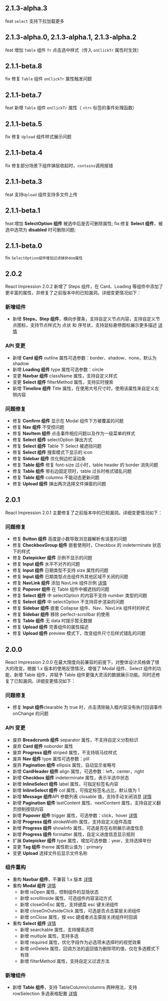 ## 2.1.3-alpha.3

feat `select` 支持下拉加载更多

## 2.1.3-alpha.0, 2.1.3-alpha.1, 2.1.3-alpha.2

feat 增加 `Table` 组件 `Tr` 点击选中样式（传入 `onClickTr` 属性时生效）

## 2.1.1-beta.8

fix 修复 `Table` 组件 `onClickTr` 属性触发问题

## 2.1.1-beta.7

feat 新增 `Table` 组件 `onClickTr` 属性（ `<tr>` 标签的事件处理函数）

## 2.1.1-beta.5

fix 修复 `Upload` 组件样式展示问题

## 2.1.1-beta.4

fix 修复部分场景下组件弹层收起时，`contains`调用报错

## 2.1.1-beta.3

feat 支持`Upload` 组件支持多文件上传

## 2.1.1-beta.1

feat:增加 **SelectOption 组件** 被选中后是否可删除属性;
fix:修复 **Select 组件**，被选中选项为 **disabled** 时可删除问题;

## 2.1.1-beta.0

fix `SelectOption组件增加过滤掉非dom属性`

## 2.0.2

React Impression 2.0.2 新增了 Steps 组件，在 Card、Loading 等组件中添加了更丰富的属性，并修复了之前版本中的已知漏洞。详细变更情况如下：

### 新增组件

- 新增 **Steps、Step 组件**，横向步骤条，支持自定义节点内容，支持自定义节点图标，支持节点样式为 点状 和 序号状，支持鼠标悬停图标展示更多描述 [详情](https://newdadafe.github.io/react-impression/#steps)

### API 变更

- 新增 **Card 组件** outline 属性可选参数：border、shadow、none，默认为 shadow
- 新增 **Loading 组件** type 属性可选参数：circle
- 变更 **Navbar 组件** className 属性，支持自定义样式
- 变更 **Select 组件** filterMethod 属性，支持实时搜索
- 新增 **Timeline 组件** Title 属性，在使用大号尺寸时，使用该属性来自定义左侧内容

### 问题修复

- 修复 **Confirm 组件** 显示在 Modal 组件下方被覆盖的问题
- 修复 **Nav 组件** 不受控问题
- 修复 **NavItem 组件** 点击事件相应问题以及作为一级菜单的样式
- 修复 **Select 组件** selectOption 弹出方式
- 修复 **Select 组件** Table 下 Select 被遮挡问题
- 修复 **Select 组件** 搜索模式下显示的 icon
- 修复 **Sidebar 组件** 优化侧边栏滚动条
- 修复 **Table 组件** 修复 font-size 过小时，table header 的 border 消失问题
- 修复 **Table 组件** 带右边固定项时，table 过长时格式错乱问题
- 修复 **Table 组件** columns 不能动态更新问题
- 修复 **Upload 组件** 弹出两次选择文件弹窗的问题

## 2.0.1

React Impression 2.0.1 主要修复了之前版本中的已知漏洞。详细变更情况如下：

### 问题修复

- 修复 **Button 组件** 高度是小数导致浏览器解析有误差的问题
- 修复 **CheckboxGroup 组件** 嵌套使用时，Checkbox 的 indeterminate 状态下的样式
- 修复 **Datepicker 组件** 示例不显示的问题
- 修复 **Input 组件** 水平不对齐的问题
- 修复 **Input 组件** 日期类型不支持 size 属性的问题
- 修复 **Input 组件** 日期类型点击组件外其他区域不关闭的问题
- 修复 **NavLink 组件** 添加 NavLink 组件示例 [详情](https://newdadafe.github.io/react-impression/#nav)
- 修复 **Popover 组件** 在 Table 组件中被遮挡的问题
- 修复 **Select 组件** 中 selectOption 的内容不支持 number 类型的问题
- 修复 **Select 组件** 中 selectOption 不支持异步渲染的问题
- 修复 **Sidebar 组件** 嵌套 Collapse 组件、Nav、NavLink 组件时的样式
- 修复 **Sidebar 组件** 移除 perfect-scrollbar 的使用
- 修复 **Table 组件** 无 data 时提示暂无数据
- 修复 **Upload 组件** 完善组件的属性描述
- 修复 **Upload 组件** preview 模式下，改变组件尺寸后样式错乱的问题

## 2.0.0

React Impression 2.0.0 在最大限度向前兼容的前提下，对整体设计风格做了很大的改变。根据 1.x 版本的使用反馈情况，增强了 Modal 组件、Select 组件的功能，新增 Table 组件，并赋予 Table 组件更强大灵活的数据展示功能。同时还修复了已知漏洞。详细变更情况如下：

### 问题修复

- 修复 **Input 组件**clearable 为 true 时，点击清除输入框内容没有执行回调事件 onChange 的问题

### API 变更

- 废弃 **Breadcrumb 组件** separator 属性，不支持自定义分割标识
- 废弃 **Card 组件** noborder 属性
- 废弃 **Progress 组件** striped 属性，不支持斑马纹样式
- 废弃 **Nav 组件** type 属性可选参数：pill
- 废弃 **Pagination 组件** ellipsis 属性，自动显示省略号
- 新增 **CardHeader 组件** align 属性，可选参数：left，center，right
- 新增 **Checkbox 组件** indeterminate 属性，表示半选中状态
- 新增 **InlineSelect 组件** label 属性，可指定标签名内容
- 新增 **InlineSelect 组件** col 属性，可指定标签名占比，默认值为 1
- 新增 **Message 组件**API 参数列表 closable 值，支持手动关闭消息 [详情](https://newdadafe.github.io/react-impression/#message)
- 新增 **Pagination 组件** lastContent 属性、nextContent 属性，支持自定义翻页控制按钮内容
- 新增 **Popover 组件** trigger 属性，可选参数：click，hover [详情](https://newdadafe.github.io/react-impression/#popover)
- 新增 **Progress 组件** strokeWidth 属性，支持自定义组件高度
- 新增 **Progress 组件** showInfo 属性，可选是否在右侧展示进度信息
- 新增 **Progress 组件** formatter 属性，自定义进度信息显示规则
- 扩展 **Datepicker 组件** type 属性，增加可选参数：year，支持选择年份
- 变更 **Tag 组件** theme 属性默认值为：primary
- 变更 **Upload** 选择文件后显示文件名称

### 组件重构

- 重构 **Navbar 组件**，不兼容 1.x 版本 [详情](https://newdadafe.github.io/react-impression/#navbar)
- 重构 **Modal 组件** [详情](https://newdadafe.github.io/react-impression/#modal)
  - 新增 isOpen 属性，控制组件的显隐状态
  - 新增 scrollInside 属性，可选组件内容滚动方式
  - 新增 closeOnEsc 属性，支持键盘 esc 键关闭组件
  - 新增 closeOnOutsideClick 属性，可选是否点击蒙层关闭组件
  - 新增 onClose 属性，按 esc 键或者点击蒙层关闭组件时回调
- 重构 **Select 组件** [详情](https://newdadafe.github.io/react-impression/#select)
  - 新增 searchable 属性，支持搜索选项
  - 新增 multiple 属性，支持多选
  - 新增 required 属性，优化字段作为必选项未选择时的视觉效果
  - 新增 onDelete 属性，回调方法的返回值为删除项的值，仅在多选模式下有效
  - 新增 filterMethod 属性，支持自定义过滤方法

### 新增组件

- 新增 **Table 组件**，支持 TableColumn/columns 两种用法，支持 rowSelection 多选表格配置 [详情](https://newdadafe.github.io/react-impression/#table)
